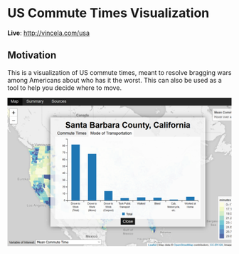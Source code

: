 # US Commute Times Visualization
**Live**: http://vincela.com/usa

## Motivation
This is a visualization of US commute times, meant to resolve bragging wars among Americans about who has it the worst. This can also be used as a tool to help you decide where to move.

![Screenshot](https://raw.githubusercontent.com/vincentlaucsb/US-Map/master/screenshot.png)
